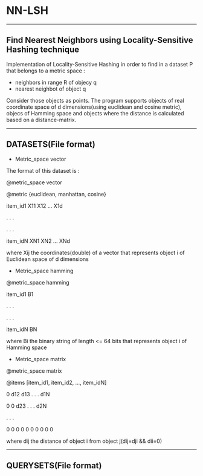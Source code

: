 # NN-LSH
-----------------------------------------------------------------
Find Nearest Neighbors using Locality-Sensitive Hashing technique
-----------------------------------------------------------------

Implementation of Locality-Sensitive Hashing in order to find in a dataset P that belongs to a metric space :
- neighbors in range R of objecy q
- nearest neighbot of object q

Consider those objects as points. The program supports objects of real coordinate space of d dimensions(using euclidean and cosine metric), objecs of Hamming space and objects where the distance is calculated based on a distance-matrix.


---------------------
DATASETS(File format)
---------------------
- Metric_space vector

The format of this dataset is :

@metric_space vector

@metric {euclidean, manhattan, cosine}

item_id1  X11 X12 ... X1d

.         .       .   

.         .       .   

item_idN XN1  XN2 ... XNd

where Xij the coordinates(double) of a vector that represents object i of Euclidean space of d dimensions


- Metric_space hamming

@metric_space hamming

item_id1    B1

.     .     .

.     .     .

item_idN    BN

where Bi the binary string of length <= 64 bits that represents object i of Hamming space

- Metric_space matrix

@metric_space matrix

@items [item_id1, item_id2, ..., item_idN]

0 d12 d13 . . . d1N

0  0  d23 . . . d2N

.       .       .

0 0 0 0 0 0 0 0 0 0

where dij the distance of object i from object j(dij=dji && dii=0)


----------------------
QUERYSETS(File format)
----------------------

